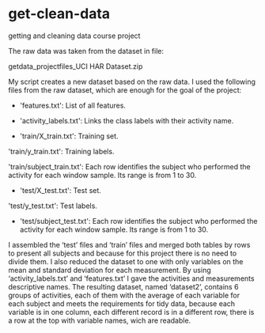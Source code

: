 # get-clean-data
getting and cleaning data course project

The raw data was taken from the dataset in file:

getdata_projectfiles_UCI HAR Dataset.zip

My script creates a new dataset based on the raw data. I used the following files from the raw dataset, which are enough for the goal of the project:

- 'features.txt': List of all features.

- 'activity_labels.txt': Links the class labels with their activity name.

- 'train/X_train.txt': Training set.

'train/y_train.txt': Training labels. 

'train/subject_train.txt': Each row identifies the subject who performed the activity for each window sample. Its range is from 1 to 30.

- 'test/X_test.txt': Test set.

'test/y_test.txt': Test labels.

- 'test/subject_test.txt': Each row identifies the subject who performed the activity for each window sample. Its range is from 1 to 30. 


I assembled the ‘test’ files and ‘train’ files and merged both tables by rows to present all subjects and because for this project there is no need to divide them.
I also reduced the dataset to one with only variables on the mean and standard deviation for each measurement. 
By using ‘activity_labels.txt’ and ‘features.txt’ I gave the activities and measurements descriptive names.
The resulting dataset, named ‘dataset2’, contains 6 groups of activities, each of them with the average of each variable for each subject and meets the requirements for tidy data, because each variable is in one column, each different record is in a different row, there is a row at the top with variable names, wich are readable.
